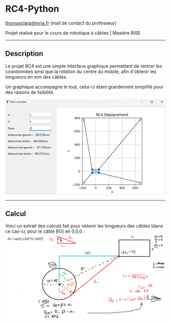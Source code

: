 # RC4-Python
thomasclara@inria.fr (mail de contact du professeur)

Projet réalisé pour le cours de robotique à câbles | Mastère RISE
___
## Description

Le projet RC4 est une simple interface graphique permettant de rentrer les coordonnées ainsi que la rotation du centre du mobile, afin d'obtenir les longueurs en mm des câbles.

Un graphique accompagne le tout, celui-ci étant grandement simplifié pour des raisons de lisibilité.


![img.png](rc4.png)
___
## Calcul

Voici un extrait des calculs fait pour obtenir les longueurs des câbles (dans ce cas-ci, pour le câble BG) en 0,0,0 :
![img.png](calcul.png)